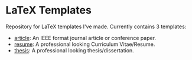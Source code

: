 # LaTeX Templates

Repository for LaTeX templates I've made. Currently contains 3 templates:

* [article](article/): An IEEE format journal article or conference paper.
* [resume](resume/): A professional looking Curriculum Vitae/Resume.
* [thesis](thesis/): A professional looking thesis/dissertation.
